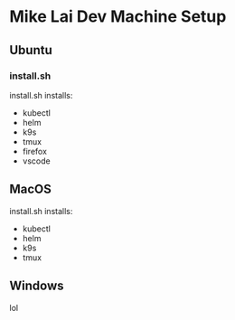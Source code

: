 # Mike Lai Dev Machine Setup

## Ubuntu

### install.sh

install.sh installs:

* kubectl
* helm
* k9s
* tmux
* firefox
* vscode

## MacOS

install.sh installs:

* kubectl
* helm
* k9s
* tmux

## Windows
lol